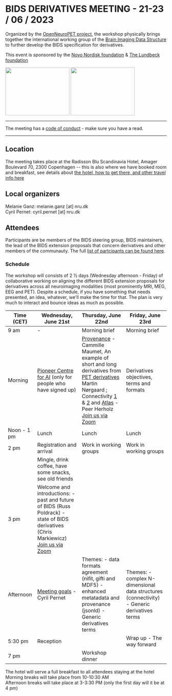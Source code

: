 # BIDS DERIVATIVES MEETING - 21-23 / 06 / 2023

Organized by the [OpenNeuroPET project](https://openneuropet.github.io/), the workshop physically brings together the international working group of the [Brain Imaging Data Structure](www.bids-standard.org) to further develop the BIDS specification for derivatives.

This event is sponsored by the [Novo Nordisk foundation](https://novonordiskfonden.dk/en/) & [The Lundbeck foundation](https://lundbeckfonden.com/en)

<img src="https://github.com/openneuropet/outreach/blob/main/Templates/Images/logo-Novo-Nordisk-Fonden.png" width="200" height="150"> <img src="https://github.com/openneuropet/outreach/blob/main/Templates/Images/Lundbeck.png" width="200" height="150">

----------------------------------------------------------------------------------------------------    
The meeting has a [code of conduct](https://github.com/openneuropet/outreach/blob/main/BIDS_derivatives2023/code_of_conduct.md) - make sure you have a read.  

----------------------------------------------------------------------------------------------------  
## Location

The meeting takes place at the Radisson Blu Scandinavia Hotel, Amager Boulevard 70, 2300 Copenhagen -- this is also where we have booked room and breakfast, see details about [the hotel, how to get there, and other travel info here](https://github.com/openneuropet/outreach/blob/main/BIDS_derivatives2023/location.md)

## Local organizers

Melanie Ganz: melanie.ganz [at] nru.dk  
Cyril Pernet: cyril.pernet [at] nru.dk  

## Attendees

Participants are be members of the BIDS steering group, BIDS maintainers, the lead of the BIDS extension proposals that concern derivatives and other members of the communauty. The full [list of partcipants can be found here](https://github.com/openneuropet/outreach/blob/main/BIDS_derivatives2023/attendees.md).

### Schedule

The workshop will consists of 2 ½ days (Wednesday afternoon - Friday) of collaborative working on aligning the different BIDS extension proposals for derivatives across all neuroimaging modalities (most prominently MRI, MEG, EEG and PET). Despite a schedule, if you have something that needs presented, an idea, whatever, we'll make the time for that. The plan is very much to interact and bounce ideas as much as possible.

| Time (CET) | Wednesday, June 21st | Thursday, June 22nd | Friday, June 23rd |
|---|---|---|---|
| 9 am | -  | Morning brief | Morning brief |
| Morning | [Pioneer Centre for AI](https://www.aicentre.dk/) (only for people who have signed up) | [Provenance](https://bids-specification--487.org.readthedocs.build/en/487/03-modality-agnostic-files.html#provenance-of-bids-datasets-files-and-derivatives) - Cammille Maumet, An example of short and long derivatives from [PET derivatives](https://docs.google.com/document/d/1yzsd1J9GT-aA0DWhdlgNr5LCu6_gvbjLyfvYq2FuxlY/edit?usp=sharing)  Martin Nørgaard ; Connectivity [1](https://docs.google.com/document/d/1ugBdUF6dhElXdj3u9vw0iWjE6f_Bibsro3ah7sRV0GA/edit?usp=sharing) & [2](https://docs.google.com/document/d/1GTWsj0MFQedXjOaNk6H0or6IDVFyMAysrJ9I4Zmpz2E/edit?usp=sharing) and [Atlas](https://docs.google.com/document/d/1RxW4cARr3-EiBEcXjLpSIVidvnUSHE7yJCUY91i5TfM/edit?usp=sharing) - Peer Herholz [Join us via Zoom](https://ucph-ku.zoom.us/j/65737595002?pwd=R3lkMkh1R0N5NnYwWHVpckdsbkJ3dz09 )| Derivatives objectives, terms and formats |
| Noon - 1 pm | Lunch | Lunch | Lunch |
| 2 pm | Registration and arrival| Work in working groups |  Work in working groups |
|  | Mingle, drink coffee, have some snacks, see old friends  |  | | 
| 3 pm | Welcome and introductions: - past and future of BIDS (Russ Poldrack) - state of BIDS derivatives (Chris Markiewicz) [Join us via Zoom](https://ucph-ku.zoom.us/j/63839620872?pwd=NXV2UEMwQVBWL1B3YWx1ZEttaUdiUT09) |  |  |
| Afternoon | [Meeting goals](https://github.com/openneuropet/outreach/blob/main/BIDS_derivatives2023/derivatives_goals.md) - Cyril Pernet | Themes: - data formats agreement (nifit, gifti and MDF5) - enhanced metatadata and provenance (jsonld) - Generic derivatives terms | Themes: - complex N-dimensional data structures (connectivity) - Generic derivatives terms|
| 5:30 pm | Reception |  | Wrap up - The way forward| 
| 7 pm |  | Workshop dinner |  |

The hotel will serve a full breakfast to all attendees staying at the hotel  
Morning breaks will take place from 10-10:30 AM  
Afternoon breaks will take place at 3-3:30 PM (only the first day will it be at 4 pm)  




    
